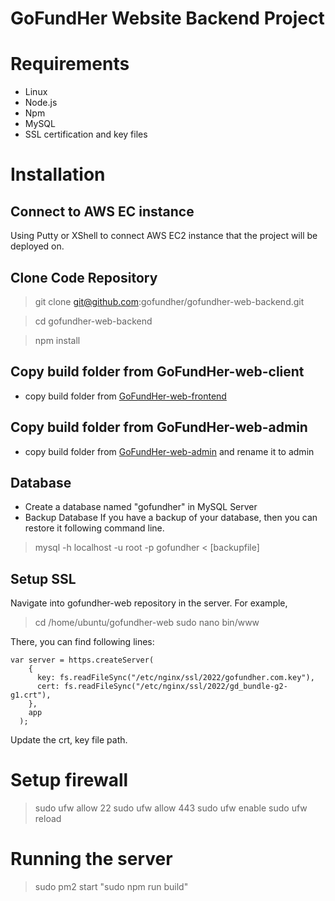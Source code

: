 
# GoFundHer Website Backend Project

# Requirements
- Linux
- Node.js
- Npm
- MySQL
- SSL certification and key files

# Installation

## Connect to AWS EC instance
Using Putty or XShell to connect AWS EC2 instance that the project will be deployed on.

## Clone Code Repository
> git clone git@github.com:gofundher/gofundher-web-backend.git

> cd gofundher-web-backend

> npm install

## Copy build folder from GoFundHer-web-client
- copy build folder from [GoFundHer-web-frontend](https://github.com/gofundher/gofundher-web-frontend "GoFundHer-web-frontend")

## Copy build folder from GoFundHer-web-admin
- copy build folder from [GoFundHer-web-admin](https://github.com/gofundher/gofundher-web-admin "GoFundHer-web-admin") and rename it to admin


## Database
- Create a database named "gofundher" in MySQL Server
- Backup Database
If you have a backup of your database, then you can restore it following command line.
> mysql -h localhost -u root -p gofundher < [backupfile]

## Setup SSL
Navigate into gofundher-web repository in the server. For example,
> cd /home/ubuntu/gofundher-web
> sudo nano bin/www

There, you can find following lines:

    var server = https.createServer(
        {
          key: fs.readFileSync("/etc/nginx/ssl/2022/gofundher.com.key"),
          cert: fs.readFileSync("/etc/nginx/ssl/2022/gd_bundle-g2-g1.crt"),
        },
        app
      );

Update the crt, key file path.

# Setup firewall
> sudo ufw allow 22
> sudo ufw allow 443
> sudo ufw enable
> sudo ufw reload

# Running the server
> sudo pm2 start "sudo npm run build"
